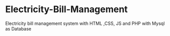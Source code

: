 # Electricity-Bill-Management
Electricity bill management system with HTML ,CSS, JS and PHP with Mysql as Database 
